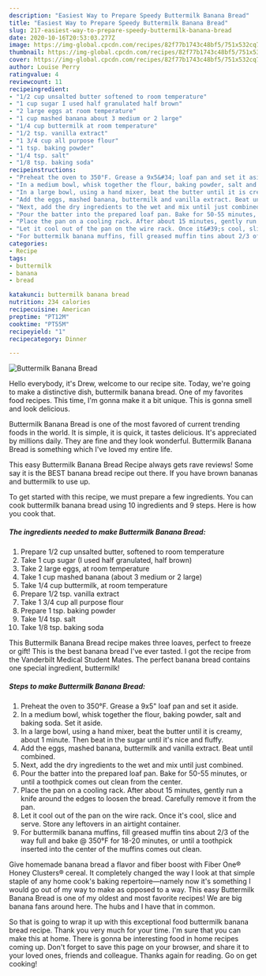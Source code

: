 ```yaml
---
description: "Easiest Way to Prepare Speedy Buttermilk Banana Bread"
title: "Easiest Way to Prepare Speedy Buttermilk Banana Bread"
slug: 217-easiest-way-to-prepare-speedy-buttermilk-banana-bread
date: 2020-10-16T20:53:03.277Z
image: https://img-global.cpcdn.com/recipes/82f77b1743c48bf5/751x532cq70/buttermilk-banana-bread-recipe-main-photo.jpg
thumbnail: https://img-global.cpcdn.com/recipes/82f77b1743c48bf5/751x532cq70/buttermilk-banana-bread-recipe-main-photo.jpg
cover: https://img-global.cpcdn.com/recipes/82f77b1743c48bf5/751x532cq70/buttermilk-banana-bread-recipe-main-photo.jpg
author: Louise Perry
ratingvalue: 4
reviewcount: 11
recipeingredient:
- "1/2 cup unsalted butter softened to room temperature"
- "1 cup sugar I used half granulated half brown"
- "2 large eggs at room temperature"
- "1 cup mashed banana about 3 medium or 2 large"
- "1/4 cup buttermilk at room temperature"
- "1/2 tsp. vanilla extract"
- "1 3/4 cup all purpose flour"
- "1 tsp. baking powder"
- "1/4 tsp. salt"
- "1/8 tsp. baking soda"
recipeinstructions:
- "Preheat the oven to 350°F. Grease a 9x5&#34; loaf pan and set it aside."
- "In a medium bowl, whisk together the flour, baking powder, salt and baking soda. Set it aside."
- "In a large bowl, using a hand mixer, beat the butter until it is creamy, about 1 minute. Then beat in the sugar until it&#39;s nice and fluffy."
- "Add the eggs, mashed banana, buttermilk and vanilla extract. Beat until combined."
- "Next, add the dry ingredients to the wet and mix until just combined."
- "Pour the batter into the prepared loaf pan. Bake for 50-55 minutes, or until a toothpick comes out clean from the center."
- "Place the pan on a cooling rack. After about 15 minutes, gently run a knife around the edges to loosen the bread. Carefully remove it from the pan."
- "Let it cool out of the pan on the wire rack. Once it&#39;s cool, slice and serve. Store any leftovers in an airtight container."
- "For buttermilk banana muffins, fill greased muffin tins about 2/3 of the way full and bake @ 350°F for 18-20 minutes, or until a toothpick inserted into the center of the muffins comes out clean."
categories:
- Recipe
tags:
- buttermilk
- banana
- bread

katakunci: buttermilk banana bread 
nutrition: 234 calories
recipecuisine: American
preptime: "PT12M"
cooktime: "PT55M"
recipeyield: "1"
recipecategory: Dinner

---
```



![Buttermilk Banana Bread](https://img-global.cpcdn.com/recipes/82f77b1743c48bf5/751x532cq70/buttermilk-banana-bread-recipe-main-photo.jpg)

Hello everybody, it's Drew, welcome to our recipe site. Today, we're going to make a distinctive dish, buttermilk banana bread. One of my favorites food recipes. This time, I'm gonna make it a bit unique. This is gonna smell and look delicious.

Buttermilk Banana Bread is one of the most favored of current trending foods in the world. It is simple, it is quick, it tastes delicious. It's appreciated by millions daily. They are fine and they look wonderful. Buttermilk Banana Bread is something which I've loved my entire life.

This easy Buttermilk Banana Bread Recipe always gets rave reviews! Some say it is the BEST banana bread recipe out there. If you have brown bananas and buttermilk to use up.


To get started with this recipe, we must prepare a few ingredients. You can cook buttermilk banana bread using 10 ingredients and 9 steps. Here is how you cook that.

<!--inarticleads1-->

##### The ingredients needed to make Buttermilk Banana Bread:

1. Prepare 1/2 cup unsalted butter, softened to room temperature
1. Take 1 cup sugar (I used half granulated, half brown)
1. Take 2 large eggs, at room temperature
1. Take 1 cup mashed banana (about 3 medium or 2 large)
1. Take 1/4 cup buttermilk, at room temperature
1. Prepare 1/2 tsp. vanilla extract
1. Take 1 3/4 cup all purpose flour
1. Prepare 1 tsp. baking powder
1. Take 1/4 tsp. salt
1. Take 1/8 tsp. baking soda


This Buttermilk Banana Bread recipe makes three loaves, perfect to freeze or gift! This is the best banana bread I&#39;ve ever tasted. I got the recipe from the Vanderbilt Medical Student Mates. The perfect banana bread contains one special ingredient, buttermilk! 

<!--inarticleads2-->

##### Steps to make Buttermilk Banana Bread:

1. Preheat the oven to 350°F. Grease a 9x5&#34; loaf pan and set it aside.
1. In a medium bowl, whisk together the flour, baking powder, salt and baking soda. Set it aside.
1. In a large bowl, using a hand mixer, beat the butter until it is creamy, about 1 minute. Then beat in the sugar until it&#39;s nice and fluffy.
1. Add the eggs, mashed banana, buttermilk and vanilla extract. Beat until combined.
1. Next, add the dry ingredients to the wet and mix until just combined.
1. Pour the batter into the prepared loaf pan. Bake for 50-55 minutes, or until a toothpick comes out clean from the center.
1. Place the pan on a cooling rack. After about 15 minutes, gently run a knife around the edges to loosen the bread. Carefully remove it from the pan.
1. Let it cool out of the pan on the wire rack. Once it&#39;s cool, slice and serve. Store any leftovers in an airtight container.
1. For buttermilk banana muffins, fill greased muffin tins about 2/3 of the way full and bake @ 350°F for 18-20 minutes, or until a toothpick inserted into the center of the muffins comes out clean.


Give homemade banana bread a flavor and fiber boost with Fiber One® Honey Clusters® cereal. It completely changed the way I look at that simple staple of any home cook&#39;s baking repertoire—namely now it&#39;s something I would go out of my way to make as opposed to a way. This easy Buttermilk Banana Bread is one of my oldest and most favorite recipes! We are big banana fans around here. The hubs and I have that in common. 

So that is going to wrap it up with this exceptional food buttermilk banana bread recipe. Thank you very much for your time. I'm sure that you can make this at home. There is gonna be interesting food in home recipes coming up. Don't forget to save this page on your browser, and share it to your loved ones, friends and colleague. Thanks again for reading. Go on get cooking!
